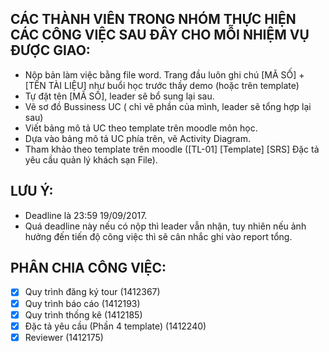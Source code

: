 ## CÁC THÀNH VIÊN TRONG NHÓM THỰC HIỆN CÁC CÔNG VIỆC SAU ĐÂY CHO MỖI NHIỆM VỤ ĐƯỢC GIAO:
- Nộp bản làm việc bằng file word. Trang đầu luôn ghi chú [MÃ SỐ] + [TÊN TÀI LIỆU] như buổi học trước thầy demo (hoặc trên template)
- Tự đặt tên [MÃ SỐ], leader sẽ bổ sung lại sau.
- Vẽ sơ đồ Bussiness UC ( chỉ vẽ phần của mình, leader sẽ tổng hợp lại sau)
- Viết bảng mô tả UC theo template trên moodle môn học.
- Dựa vào bảng mô tả UC phía trên, vẽ Activity Diagram.
- Tham khảo theo template trên moodle ([TL-01] [Template] [SRS] Đặc tả yêu cầu quản lý khách sạn File).

## LƯU Ý: 
- Deadline là 23:59 19/09/2017.
- Quá deadline này nếu có nộp thì leader vẫn nhận, tuy nhiên nếu ảnh hưởng đến tiến độ công việc thì sẽ cân nhắc ghi vào report tổng.

## PHÂN CHIA CÔNG VIỆC:
* [x] Quy trình đăng ký tour (1412367)
* [x] Quy trình báo cáo (1412193)
* [x] Quy trình thống kê (1412185)
* [x] Đặc tả yêu cầu (Phần 4 template) (1412240)
* [x] Reviewer (1412175)

